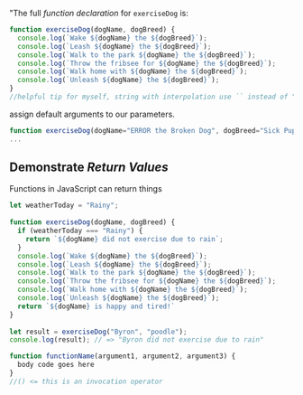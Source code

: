 "The full *function declaration* for `exerciseDog` is:

```javascript
function exerciseDog(dogName, dogBreed) {
  console.log(`Wake ${dogName} the ${dogBreed}`);
  console.log(`Leash ${dogName} the ${dogBreed}`);
  console.log(`Walk to the park ${dogName} the ${dogBreed}`);
  console.log(`Throw the fribsee for ${dogName} the ${dogBreed}`);
  console.log(`Walk home with ${dogName} the ${dogBreed}`);
  console.log(`Unleash ${dogName} the ${dogBreed}`);
}
//helpful tip for myself, string with interpolation use `` instead of ""
```

assign default arguments to our parameters.

```javascript
function exerciseDog(dogName="ERROR the Broken Dog", dogBreed="Sick Puppy") {
...
```

## Demonstrate *Return Values*

Functions in JavaScript can return things

```javascript
let weatherToday = "Rainy";
 
function exerciseDog(dogName, dogBreed) {
  if (weatherToday === "Rainy") {
    return `${dogName} did not exercise due to rain`;
  }
  console.log(`Wake ${dogName} the ${dogBreed}`);
  console.log(`Leash ${dogName} the ${dogBreed}`);
  console.log(`Walk to the park ${dogName} the ${dogBreed}`);
  console.log(`Throw the fribsee for ${dogName} the ${dogBreed}`);
  console.log(`Walk home with ${dogName} the ${dogBreed}`);
  console.log(`Unleash ${dogName} the ${dogBreed}`);
  return `${dogName} is happy and tired!`
}
 
let result = exerciseDog("Byron", "poodle");
console.log(result); // => "Byron did not exercise due to rain"
```

```javascript
function functionName(argument1, argument2, argument3) {
  body code goes here
}
//() <= this is an invocation operator
```

